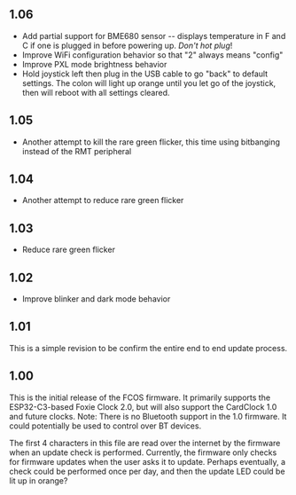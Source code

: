 1.06
----
- Add partial support for BME680 sensor -- displays temperature in F and C
  if one is plugged in before powering up. _Don't hot plug_!
- Improve WiFi configuration behavior so that "2" always means "config"
- Improve PXL mode brightness behavior
- Hold joystick left then plug in the USB cable to go "back" to default
  settings. The colon will light up orange until you let go of the joystick,
  then will reboot with all settings cleared.

1.05
----
- Another attempt to kill the rare green flicker, this time
  using bitbanging instead of the RMT peripheral

1.04
----
- Another attempt to reduce rare green flicker

1.03
----
- Reduce rare green flicker

1.02
----
- Improve blinker and dark mode behavior

1.01
----
This is a simple revision to be confirm the entire end to end update process.

1.00
----
This is the initial release of the FCOS firmware. 
It primarily supports the ESP32-C3-based Foxie Clock 2.0, 
but will also support the CardClock 1.0 and future clocks. 
Note: There is no Bluetooth support in the 1.0 firmware. It
      could potentially be used to control over BT devices.

The first 4 characters in this file are read over the internet
by the firmware when an update check is performed. Currently, 
the firmware only checks for firmware updates when the user
asks it to update. Perhaps eventually, a check could be performed
once per day, and then the update LED could be lit up in orange?
